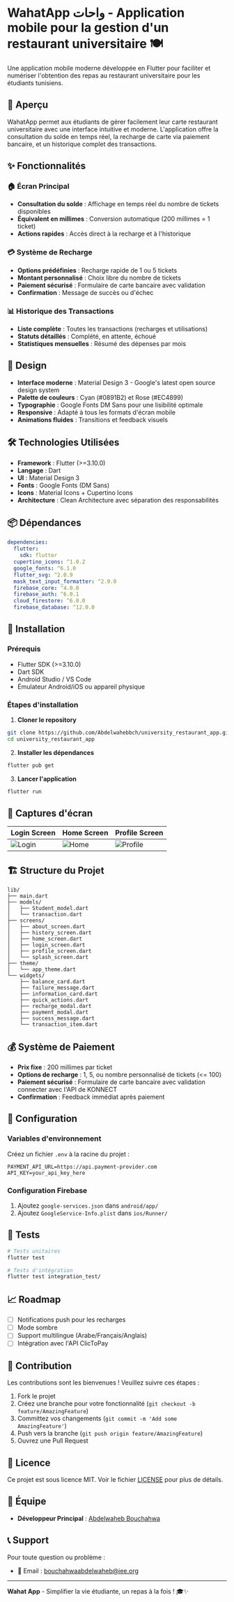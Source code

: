 # WahatApp واحات - Application mobile pour la gestion d'un restaurant universitaire 🍽️

Une application mobile moderne développée en Flutter pour faciliter et numériser l'obtention des repas au restaurant universitaire pour les étudiants tunisiens.

## 📱 Aperçu

WahatApp permet aux étudiants de gérer facilement leur carte restaurant universitaire avec une interface intuitive et moderne. L'application offre la consultation du solde en temps réel, la recharge de carte via paiement bancaire, et un historique complet des transactions.

## ✨ Fonctionnalités

### 🏠 Écran Principal
- **Consultation du solde** : Affichage en temps réel du nombre de tickets disponibles
- **Équivalent en millimes** : Conversion automatique (200 millimes = 1 ticket)
- **Actions rapides** : Accès direct à la recharge et à l'historique

### 💳 Système de Recharge
- **Options prédéfinies** : Recharge rapide de 1 ou 5 tickets
- **Montant personnalisé** : Choix libre du nombre de tickets
- **Paiement sécurisé** : Formulaire de carte bancaire avec validation
- **Confirmation** : Message de succès ou d'échec

### 📊 Historique des Transactions
- **Liste complète** : Toutes les transactions (recharges et utilisations)
- **Statuts détaillés** : Complété, en attente, échoué
- **Statistiques mensuelles** : Résumé des dépenses par mois


## 🎨 Design

- **Interface moderne** : Material Design 3 - Google's latest open source design system
- **Palette de couleurs** : Cyan (#0891B2) et Rose (#EC4899)
- **Typographie** : Google Fonts DM Sans pour une lisibilité optimale
- **Responsive** : Adapté à tous les formats d'écran mobile
- **Animations fluides** : Transitions et feedback visuels

## 🛠️ Technologies Utilisées

- **Framework** : Flutter (>=3.10.0)
- **Langage** : Dart
- **UI** : Material Design 3
- **Fonts** : Google Fonts (DM Sans)
- **Icons** : Material Icons + Cupertino Icons
- **Architecture** : Clean Architecture avec séparation des responsabilités

## 📦 Dépendances

```yaml
dependencies:
  flutter:
    sdk: flutter
  cupertino_icons: ^1.0.2
  google_fonts: ^6.1.0
  flutter_svg: ^2.0.9
  mask_text_input_formatter: ^2.9.0
  firebase_core: ^4.0.0
  firebase_auth: ^6.0.1
  cloud_firestore: ^6.0.0
  firebase_database: ^12.0.0
```

## 🚀 Installation

### Prérequis
- Flutter SDK (>=3.10.0)
- Dart SDK
- Android Studio / VS Code
- Émulateur Android/iOS ou appareil physique

### Étapes d'installation

1. **Cloner le repository**
```bash
git clone https://github.com/Abdelwahebbch/university_restaurant_app.git
cd university_restaurant_app
```

2. **Installer les dépendances**
```bash
flutter pub get
```

3. **Lancer l'application**
```bash
flutter run
```

## 📱 Captures d'écran

| Login Screen | Home Screen | Profile Screen |
|----------------|----------|------------|
| ![Login](images/login.png) | ![Home](images/home.png) | ![Profile](images/profile.png) |

## 🏗️ Structure du Projet

```
lib/
├── main.dart                
├── models/
│   ├── Student_model.dart
│   └── transaction.dart     
├── screens/
│   ├── about_screen.dart
│   ├── history_screen.dart
│   ├── home_screen.dart
│   ├── login_screen.dart
│   ├── profile_screen.dart      
│   └── splash_screen.dart  
├── theme/
│   └── app_theme.dart       
└── widgets/
    ├── balance_card.dart
    ├── failure_message.dart
    ├── information_card.dart 
    ├── quick_actions.dart   
    ├── recharge_modal.dart  
    ├── payment_modal.dart   
    ├── success_message.dart  
    └── transaction_item.dart 
```

## 💰 Système de Paiement

- **Prix fixe** : 200 millimes par ticket
- **Options de recharge** : 1, 5, ou nombre personnalisé de tickets (<= 100)
- **Paiement sécurisé** : Formulaire de carte bancaire avec validation connecter avec l'API de KONNECT
- **Confirmation** : Feedback immédiat après paiement

## 🔧 Configuration

### Variables d'environnement
Créez un fichier `.env` à la racine du projet :

```env
PAYMENT_API_URL=https://api.payment-provider.com
API_KEY=your_api_key_here
```

### Configuration Firebase 

1. Ajoutez `google-services.json` dans `android/app/`
2. Ajoutez `GoogleService-Info.plist` dans `ios/Runner/`

## 🧪 Tests

```bash
# Tests unitaires
flutter test

# Tests d'intégration
flutter test integration_test/
```

## 📈 Roadmap

- [ ] Notifications push pour les recharges
- [ ] Mode sombre
- [ ] Support multilingue (Arabe/Français/Anglais)
- [ ] Intégration avec l'API ClicToPay

## 🤝 Contribution

Les contributions sont les bienvenues ! Veuillez suivre ces étapes :

1. Fork le projet
2. Créez une branche pour votre fonctionnalité (`git checkout -b feature/AmazingFeature`)
3. Committez vos changements (`git commit -m 'Add some AmazingFeature'`)
4. Push vers la branche (`git push origin feature/AmazingFeature`)
5. Ouvrez une Pull Request
   
## 📄 Licence

Ce projet est sous licence MIT. Voir le fichier [LICENSE](LICENSE) pour plus de détails.
## 👥 Équipe

- **Développeur Principal** : [Abdelwaheb Bouchahwa](https://github.com/Abdelwahebbch)
<!-- - **Designer UI/UX** : [Nom Designer](https://github.com/designer-username)-->

## 📞 Support

Pour toute question ou problème :

- 📧 Email : bouchahwaabdelwaheb@iee.org

<!--
## 🙏 Remerciements

- Université de Gabes pour le partenariat
- Communauté Flutter pour les ressources
- Étudiants testeurs pour leurs retours
-->
---

**Wahat App** - Simplifier la vie étudiante, un repas à la fois ! 🎓✨
